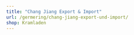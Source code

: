 ```yaml
---
title: "Chang Jiang Export & Import"
url: /germering/chang-jiang-export-und-import/
shop: Kramladen
---
```

